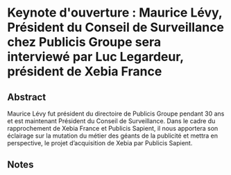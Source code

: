 # Keynote d'ouverture : Maurice Lévy, Président du Conseil de Surveillance chez Publicis Groupe sera interviewé par Luc Legardeur, président de Xebia France

## Abstract

Maurice Lévy fut président du directoire de Publicis Groupe pendant 30 ans et est maintenant Président du Conseil de Surveillance. Dans le cadre du rapprochement de Xebia France et Publicis Sapient, il nous apportera son éclairage sur la mutation du métier des géants de la publicité et mettra en perspective, le projet d’acquisition de Xebia par Publicis Sapient.

## Notes